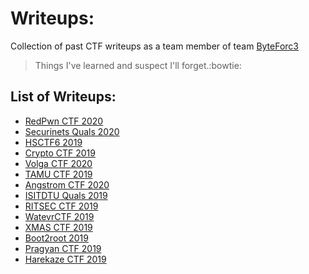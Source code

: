 # Writeups:
Collection of past CTF writeups as a team member of team [ByteForc3](https://ctftime.org/team/71631)

>Things I've learned and suspect I'll forget.:bowtie:


## List of Writeups:

* [RedPwn CTF 2020](RedPwnCTF'20/)
* [Securinets Quals 2020](SecurinetsQuals20/)
* [HSCTF6 2019](HSCTF6/)
* [Crypto CTF 2019](CryptoCTF/)
* [Volga CTF 2020](VolgaCTF/)
* [TAMU CTF 2019](TAMUctf19/)
* [Angstrom CTF 2020](AngstromCTF'20/)
* [ISITDTU Quals 2019](ISITDTU_Quals/)
* [RITSEC CTF 2019](RITSEC/)
* [WatevrCTF 2019](WatevrCTF/)
* [XMAS CTF 2019](XMASCTF'19/)
* [Boot2root 2019](boot2root'19/)
* [Pragyan CTF 2019](pragyanctf/)
* [Harekaze CTF 2019](Harekazectf/)
